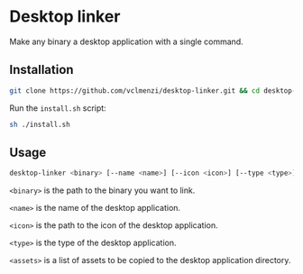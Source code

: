# Desktop linker

Make any binary a desktop application with a single command.

## Installation

```bash
git clone https://github.com/vclmenzi/desktop-linker.git && cd desktop-linker
```

Run the `install.sh` script:

```bash
sh ./install.sh
```

## Usage

```bash
desktop-linker <binary> [--name <name>] [--icon <icon>] [--type <type>] [--assets "file1, file2, ..."]
```

`<binary>` is the path to the binary you want to link.

`<name>` is the name of the desktop application.

`<icon>` is the path to the icon of the desktop application.

`<type>` is the type of the desktop application.

`<assets>` is a list of assets to be copied to the desktop application directory.
